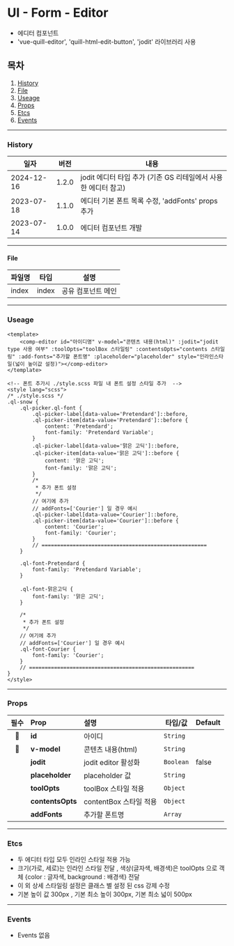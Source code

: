 # UI - Form - Editor

-   에디터 컴포넌트
-   'vue-quill-editor', 'quill-html-edit-button', 'jodit' 라이브러리 사용

## 목차

1. [History](#history)
2. [File](#file)
3. [Useage](#useage)
4. [Props](#props)
5. [Etcs](#etcs)
6. [Events](#events)

---

### History

| 일자       | 버전  | 내용                                                           |
| ---------- | ----- | -------------------------------------------------------------- |
| 2024-12-16 | 1.2.0 | jodit 에디터 타입 추가 (기존 GS 리테일에서 사용한 에디터 참고) |
| 2023-07-18 | 1.1.0 | 에디터 기본 폰트 목록 수정, 'addFonts' props 추가              |
| 2023-07-14 | 1.0.0 | 에디터 컴포넌트 개발                                           |

---

#### File

| 파일명 | 타입  | 설명               |
| ------ | ----- | ------------------ |
| index  | index | 공유 컴포넌트 메인 |

---

### Useage

```vue
<template>
    <comp-editor id="아이디명" v-model="콘텐츠 내용(html)" :jodit="jodit type 사용 여부" :toolOpts="toolBox 스타일링" :contentsOpts="contents 스타일링" :add-fonts="추가할 폰트명" :placeholder="placeholder" style="인라인스타일(넓이 높이값 설정)"></comp-editor>
</template>

<!-- 폰트 추가시 ./style.scss 파일 내 폰트 설정 스타일 추가  -->
<style lang="scss">
/* ./style.scss */
.ql-snow {
    .ql-picker.ql-font {
        .ql-picker-label[data-value='Pretendard']::before,
        .ql-picker-item[data-value='Pretendard']::before {
            content: 'Pretendard';
            font-family: 'Pretendard Variable';
        }
        .ql-picker-label[data-value='맑은 고딕']::before,
        .ql-picker-item[data-value='맑은 고딕']::before {
            content: '맑은 고딕';
            font-family: '맑은 고딕';
        }
        /*
         * 추가 폰트 설정
         */
        // 여기에 추가
        // addFonts=['Courier'] 일 경우 예시
        .ql-picker-label[data-value='Courier']::before,
        .ql-picker-item[data-value='Courier']::before {
            content: 'Courier';
            font-family: 'Courier';
        }
        // =====================================================
    }

    .ql-font-Pretendard {
        font-family: 'Pretendard Variable';
    }

    .ql-font-맑은고딕 {
        font-family: '맑은 고딕';
    }

    /*
     * 추가 폰트 설정
     */
    // 여기에 추가
    // addFonts=['Courier'] 일 경우 예시
    .ql-font-Courier {
        font-family: 'Courier';
    }
    // =====================================================
}
</style>
```

---

### Props

|           필수            | Prop             | 설명                   | 타입/값   | Default |
| :-----------------------: | :--------------- | :--------------------- | --------- | ------- |
| :triangular_flag_on_post: | **id**           | 아이디                 | `String`  |         |
| :triangular_flag_on_post: | **v-model**      | 콘텐츠 내용(html)      | `String`  |         |
|                           | **jodit**        | jodit editor 활성화    | `Boolean` | false   |
|                           | **placeholder**  | placeholder 값         | `String`  |         |
|                           | **toolOpts**     | toolBox 스타일 적용    | `Object`  |         |
|                           | **contentsOpts** | contentBox 스타일 적용 | `Object`  |         |
|                           | **addFonts**     | 추가할 폰트명          | `Array`   |         |

---

### Etcs

-   두 에디터 타입 모두 인라인 스타일 적용 가능
-   크기(가로, 세로)는 인라인 스타일 전달 , 색상(글자색, 배경색)은 toolOpts 으로 객체 {color : 글자색, background : 배경색} 전달
-   이 외 상세 스타일링 설정은 클래스 별 설정 된 css 강제 수정
-   기본 높이 값 300px , 기본 최소 높이 300px, 기본 최소 넓이 500px

---

### Events

-   Events 없음
